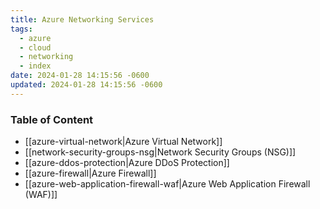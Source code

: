 ```yaml
---
title: Azure Networking Services
tags:
  - azure
  - cloud
  - networking
  - index
date: 2024-01-28 14:15:56 -0600
updated: 2024-01-28 14:15:56 -0600
---
```


### Table of Content

* [[azure-virtual-network|Azure Virtual Network]]
* [[network-security-groups-nsg|Network Security Groups (NSG)]]
* [[azure-ddos-protection|Azure DDoS Protection]]
* [[azure-firewall|Azure Firewall]]
* [[azure-web-application-firewall-waf|Azure Web Application Firewall (WAF)]]
